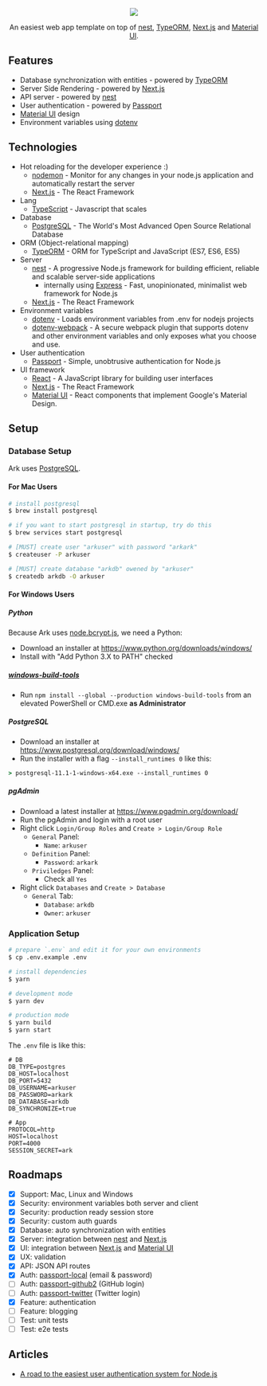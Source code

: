 <p align="center"><img src="https://i.imgur.com/NjfVsRm.png"></p>

<p align="center">An easiest web app template on top of <a href="https://nestjs.com/">nest</a>, <a href="http://typeorm.io/">TypeORM</a>, <a href="https://nextjs.org/">Next.js</a> and <a href="https://material-ui.com/">Material UI</a>.</p>

## Features

- Database synchronization with entities - powered by [TypeORM](http://typeorm.io/)
- Server Side Rendering - powered by [Next.js](https://nextjs.org/)
- API server - powered by [nest](https://nestjs.com/)
- User authentication - powered by [Passport](http://www.passportjs.org/)
- [Material UI](https://material-ui.com/) design
- Environment variables using [dotenv](https://github.com/motdotla/dotenv/)

## Technologies

- Hot reloading for the developer experience :)
    - [nodemon](https://nodemon.io/) - Monitor for any changes in your node.js application and automatically restart the server
    - [Next.js](https://nextjs.org/) - The React Framework
- Lang
    - [TypeScript](https://www.typescriptlang.org/) - Javascript that scales
- Database
    - [PostgreSQL](https://www.postgresql.org/) - The World's Most Advanced Open Source Relational Database
- ORM (Object-relational mapping)
    - [TypeORM](http://typeorm.io/) - ORM for TypeScript and JavaScript (ES7, ES6, ES5)
- Server
    - [nest](https://nestjs.com/) - A progressive Node.js framework for building efficient, reliable and scalable server-side applications
        - internally using [Express](https://expressjs.com/) - Fast, unopinionated, minimalist web framework for Node.js
    - [Next.js](https://nextjs.org/) - The React Framework
- Environment variables
    - [dotenv](https://github.com/motdotla/dotenv/) - Loads environment variables from .env for nodejs projects
    - [dotenv-webpack](https://github.com/mrsteele/dotenv-webpack/) - A secure webpack plugin that supports dotenv and other environment variables and only exposes what you choose and use.
- User authentication
    - [Passport](http://www.passportjs.org/) - Simple, unobtrusive authentication for Node.js
- UI framework
    - [React](https://reactjs.org/) - A JavaScript library for building user interfaces
    - [Next.js](https://nextjs.org/) - The React Framework
    - [Material UI](https://material-ui.com/) - React components that implement Google's Material Design.

## Setup

### Database Setup

Ark uses [PostgreSQL](https://www.postgresql.org/).

#### For Mac Users

```bash
# install postgresql
$ brew install postgresql

# if you want to start postgresql in startup, try do this
$ brew services start postgresql

# [MUST] create user "arkuser" with password "arkark"
$ createuser -P arkuser

# [MUST] create database "arkdb" owened by "arkuser"
$ createdb arkdb -O arkuser
```

#### For Windows Users

##### Python

Because Ark uses [node.bcrypt.js](https://github.com/kelektiv/node.bcrypt.js/), we need a Python:

- Download an installer at <https://www.python.org/downloads/windows/>
- Install with "Add Python 3.X to PATH" checked

##### [windows-build-tools](https://github.com/felixrieseberg/windows-build-tools/)

- Run `npm install --global --production windows-build-tools` from an elevated PowerShell or CMD.exe **as Administrator**

##### PostgreSQL

- Download an installer at <https://www.postgresql.org/download/windows/>
- Run the installer with a flag `--install_runtimes 0` like this:

```cmd
> postgresql-11.1-1-windows-x64.exe --install_runtimes 0
```

##### pgAdmin

- Download a latest installer at <https://www.pgadmin.org/download/>
- Run the pgAdmin and login with a root user
- Right click `Login/Group Roles` and `Create > Login/Group Role`
    - `General` Panel:
        - `Name`: `arkuser`
    - `Definition` Panel:
        - `Password`: `arkark`
    - `Priviledges` Panel:
        - Check all `Yes`
- Right click `Databases` and `Create > Database`
    - `General` Tab:
        - `Database`: `arkdb`
        - `Owner`: `arkuser`

### Application Setup

```bash
# prepare `.env` and edit it for your own environments
$ cp .env.example .env

# install dependencies
$ yarn

# development mode
$ yarn dev

# production mode
$ yarn build
$ yarn start
```

The `.env` file is like this:

```
# DB
DB_TYPE=postgres
DB_HOST=localhost
DB_PORT=5432
DB_USERNAME=arkuser
DB_PASSWORD=arkark
DB_DATABASE=arkdb
DB_SYNCHRONIZE=true

# App
PROTOCOL=http
HOST=localhost
PORT=4000
SESSION_SECRET=ark
```

## Roadmaps

- [x] Support: Mac, Linux and Windows
- [x] Security: environment variables both server and client
- [x] Security: production ready session store
- [x] Security: custom auth guards
- [x] Database: auto synchronization with entities
- [x] Server: integration between [nest](https://nestjs.com/) and [Next.js](https://nextjs.org/)
- [x] UI: integration between [Next.js](https://nextjs.org/) and [Material UI](https://material-ui.com/)
- [x] UX: validation
- [x] API: JSON API routes
- [x] Auth: [passport-local](https://github.com/jaredhanson/passport-local) (email & password)
- [ ] Auth: [passport-github2](https://github.com/cfsghost/passport-github) (GitHub login)
- [ ] Auth: [passport-twitter](https://github.com/jaredhanson/passport-twitter) (Twitter login)
- [x] Feature: authentication
- [ ] Feature: blogging
- [ ] Test: unit tests
- [ ] Test: e2e tests

## Articles

- [A road to the easiest user authentication system for Node.js](https://dev.to/saltyshiomix/a-road-to-the-easiest-user-authentication-system-for-nodejs-138f)
